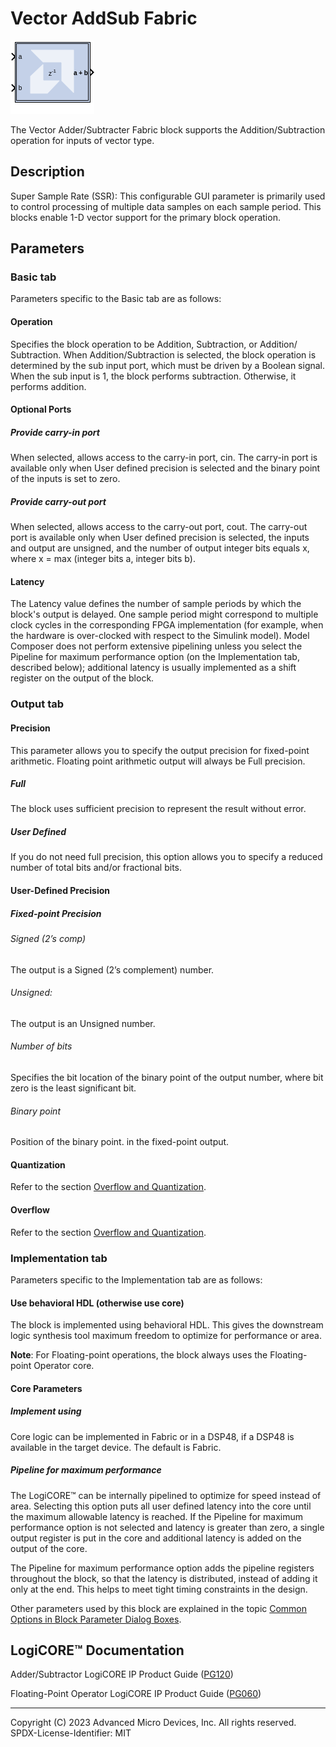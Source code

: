 # Vector AddSub Fabric


![](./Images/block.png)

The Vector Adder/Subtracter Fabric block supports the
Addition/Subtraction operation for inputs of vector type.

## Description

Super Sample Rate (SSR): This configurable GUI parameter is primarily
used to control processing of multiple data samples on each sample
period. This blocks enable 1-D vector support for the primary block
operation.

## Parameters

### Basic tab  
Parameters specific to the Basic tab are as follows:

#### Operation  
Specifies the block operation to be Addition, Subtraction, or Addition/
Subtraction. When Addition/Subtraction is selected, the block operation
is determined by the sub input port, which must be driven by a Boolean
signal. When the sub input is 1, the block performs subtraction.
Otherwise, it performs addition.

#### Optional Ports  
##### Provide carry-in port  
When selected, allows access to the carry-in port, cin. The carry-in
port is available only when User defined precision is selected and the
binary point of the inputs is set to zero.

##### Provide carry-out port  
When selected, allows access to the carry-out port, cout. The
carry-out port is available only when User defined precision is
selected, the inputs and output are unsigned, and the number of output
integer bits equals x, where x = max (integer bits a, integer bits
b).

#### Latency  
The Latency value defines the number of sample periods by which the
block's output is delayed. One sample period might correspond to
multiple clock cycles in the corresponding FPGA implementation (for
example, when the hardware is over-clocked with respect to the Simulink
model). Model Composer does not perform extensive pipelining unless you
select the Pipeline for maximum performance option (on the
Implementation tab, described below); additional latency is usually
implemented as a shift register on the output of the block.


### Output tab  
#### Precision  
This parameter allows you to specify the output precision for
fixed-point arithmetic. Floating point arithmetic output will always be
Full precision.

##### Full  
The block uses sufficient precision to represent the result without
error.

##### User Defined  
If you do not need full precision, this option allows you to specify a
reduced number of total bits and/or fractional bits.

#### User-Defined Precision  
##### Fixed-point Precision  
###### Signed (2’s comp)
The output is a Signed (2’s complement) number.

###### Unsigned: 
The output is an Unsigned number.

###### Number of bits
Specifies the bit location of the binary point of the output number,
where bit zero is the least significant bit.

###### Binary point
Position of the binary point. in the fixed-point output.

#### Quantization  
Refer to the section [Overflow and
Quantization](matlab:helpview(vmcHelp('name','common-options'))).

#### Overflow  
Refer to the section [Overflow and
Quantization](matlab:helpview(vmcHelp('name','common-options'))).

### Implementation tab  
Parameters specific to the Implementation tab are as follows:

#### Use behavioral HDL (otherwise use core)  
The block is implemented using behavioral HDL. This gives the downstream
logic synthesis tool maximum freedom to optimize for performance or
area.

**Note**: For Floating-point operations, the block always uses the
Floating-point Operator core.

#### Core Parameters  
##### Implement using  
Core logic can be implemented in Fabric or in a DSP48, if a DSP48 is
available in the target device. The default is Fabric.

##### Pipeline for maximum performance  
The LogiCORE™ can be internally pipelined to optimize for speed
instead of area. Selecting this option puts all user defined latency
into the core until the maximum allowable latency is reached. If the
Pipeline for maximum performance option is not selected and latency is
greater than zero, a single output register is put in the core and
additional latency is added on the output of the core.

The Pipeline for maximum performance option adds the pipeline registers
throughout the block, so that the latency is distributed, instead of
adding it only at the end. This helps to meet tight timing constraints
in the design.

Other parameters used by this block are explained in the topic [Common
Options in Block Parameter Dialog
Boxes](../../GEN/common-options/README.md).

## LogiCORE™ Documentation

Adder/Subtractor LogiCORE IP Product Guide
([PG120](https://docs.xilinx.com/access/sources/ud/document?isLatest=true&url=pg120-c-addsub&ft:locale=en-US))

Floating-Point Operator LogiCORE IP Product Guide
([PG060](https://docs.xilinx.com/access/sources/ud/document?isLatest=true&url=pg060-floating-point&ft:locale=en-US))

--------------
Copyright (C) 2023 Advanced Micro Devices, Inc. All rights reserved.
SPDX-License-Identifier: MIT

